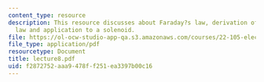 ```yaml
---
content_type: resource
description: This resource discusses about Faraday?s law, derivation of Faraday?s
  law and application to a solenoid.
file: https://ol-ocw-studio-app-qa.s3.amazonaws.com/courses/22-105-electromagnetic-interactions-fall-2005/f2872752aaa9478ff251ea3397b00c16_lecture8.pdf
file_type: application/pdf
resourcetype: Document
title: lecture8.pdf
uid: f2872752-aaa9-478f-f251-ea3397b00c16
---
```

